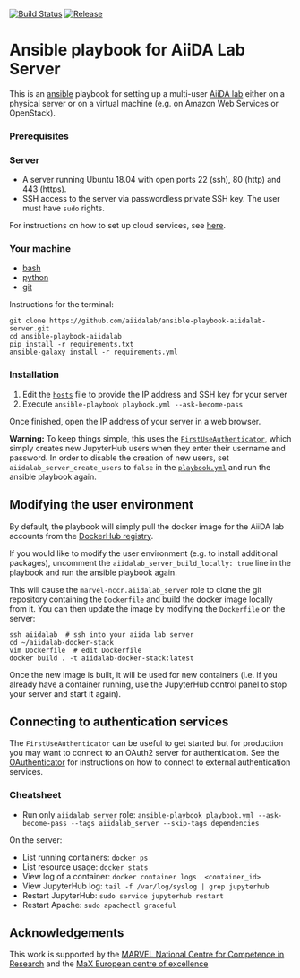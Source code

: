 [![Build Status](https://travis-ci.org/aiidalab/ansible-playbook-aiidalab-server.svg?branch=master)](https://travis-ci.org/aiidalab/ansible-playbook-aiidalab-server)
[![Release](https://img.shields.io/github/tag/aiidalab/ansible-playbook-aiidalab-server.svg)](https://github.com/aiidalab/ansible-playbook-aiidalab-server/releases)

# Ansible playbook for AiiDA Lab Server

This is an [ansible](https://www.ansible.com/overview/how-ansible-works) playbook for setting up a multi-user [AiiDA lab](https://aiidalab.materialscloud.org)
either on a physical server or on a virtual machine (e.g. on Amazon Web Services or OpenStack).

### Prerequisites

### Server

- A server running Ubuntu 18.04 with open ports 22 (ssh), 80 (http) and 443 (https).
- SSH access to the server via passwordless private SSH key.
  The user must have `sudo` rights.

For instructions on how to set up cloud services, see [here](https://tljh.jupyter.org/en/latest/index.html).

### Your machine

- [bash](https://www.gnu.org/software/bash/)
- [python](https://www.python.org/)
- [git](https://git-scm.com/)

Instructions for the terminal:
```
git clone https://github.com/aiidalab/ansible-playbook-aiidalab-server.git
cd ansible-playbook-aiidalab
pip install -r requirements.txt
ansible-galaxy install -r requirements.yml
```

### Installation

1. Edit the [`hosts`](hosts) file to provide the IP address and SSH key for your server
1. Execute `ansible-playbook playbook.yml --ask-become-pass`

Once finished, open the IP address of your server in a web browser.

**Warning:** To keep things simple, this uses the [`FirstUseAuthenticator`](https://github.com/jupyterhub/firstuseauthenticator), which simply creates new JupyterHub users when they enter their username and password.
In order to disable the creation of new users, set `aiidalab_server_create_users` to `false` in the [`playbook.yml`](playbook.yml) and run the ansible playbook again.

## Modifying the user environment

By default, the playbook will simply pull the docker image for the AiiDA lab accounts from the [DockerHub registry](https://hub.docker.com/r/aiidalab/aiidalab-docker-stack).

If you would like to modify the user environment (e.g. to install additional packages), uncomment the `aiidalab_server_build_locally: true` line in the playbook and run the ansible playbook again.

This will cause the `marvel-nccr.aiidalab_server` role to clone the git repository containing the `Dockerfile` and build the docker image locally from it. You can then update the image by modifying the `Dockerfile` on the server:

```
ssh aiidalab  # ssh into your aiida lab server
cd ~/aiidalab-docker-stack
vim Dockerfile  # edit Dockerfile
docker build . -t aiidalab-docker-stack:latest
```

Once the new image is built, it will be used for new containers (i.e. if you already have a container running, use the JupyterHub control panel to stop your server and start it again).


## Connecting to authentication services

The `FirstUseAuthenticator` can be useful to get started but for production you may want to connect to an OAuth2 server for authentication.
See the [OAuthenticator](https://github.com/jupyterhub/oauthenticator) for instructions on how to connect to external authentication services.

### Cheatsheet

- Run only `aiidalab_server` role: `ansible-playbook playbook.yml --ask-become-pass --tags aiidalab_server --skip-tags dependencies`

On the server: 
- List running containers: `docker ps`
- List resource usage: `docker stats`
- View log of a container: `docker container logs  <container_id>`
- View JupyterHub log: `tail -f /var/log/syslog | grep jupyterhub`
- Restart JupyterHub: `sudo service jupyterhub restart`
- Restart Apache: `sudo apachectl graceful`

## Acknowledgements

This work is supported by the [MARVEL National Centre for Competence in Research](http://nccr-marvel.ch)
and the [MaX European centre of excellence](http://www.max-centre.eu/)
